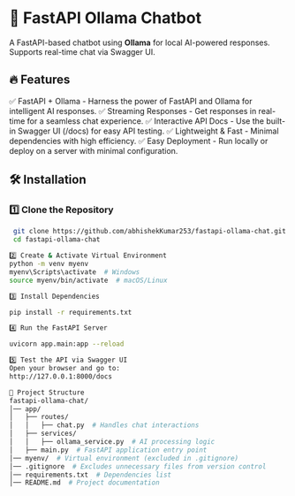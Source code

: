 # 🚀 FastAPI Ollama Chatbot 

A FastAPI-based chatbot using **Ollama** for local AI-powered responses. Supports real-time chat via Swagger UI.  

## 🔥 Features  
✅ FastAPI + Ollama - Harness the power of FastAPI and Ollama for intelligent AI responses.
✅ Streaming Responses - Get responses in real-time for a seamless chat experience.
✅ Interactive API Docs - Use the built-in Swagger UI (/docs) for easy API testing.
✅ Lightweight & Fast - Minimal dependencies with high efficiency.
✅ Easy Deployment - Run locally or deploy on a server with minimal configuration. 

## 🛠 Installation  

### 1️⃣ Clone the Repository  
```sh
 git clone https://github.com/abhishekKumar253/fastapi-ollama-chat.git  
 cd fastapi-ollama-chat 

2️⃣ Create & Activate Virtual Environment
python -m venv myenv  
myenv\Scripts\activate  # Windows  
source myenv/bin/activate  # macOS/Linux  

3️⃣ Install Dependencies  

pip install -r requirements.txt  

4️⃣ Run the FastAPI Server

uvicorn app.main:app --reload   

5️⃣ Test the API via Swagger UI
Open your browser and go to:
http://127.0.0.1:8000/docs

📂 Project Structure
fastapi-ollama-chat/
│── app/
│   ├── routes/
│   │   ├── chat.py  # Handles chat interactions
│   ├── services/
│   │   ├── ollama_service.py  # AI processing logic
│   ├── main.py  # FastAPI application entry point
│── myenv/  # Virtual environment (excluded in .gitignore)
│── .gitignore  # Excludes unnecessary files from version control
│── requirements.txt  # Dependencies list
│── README.md  # Project documentation

